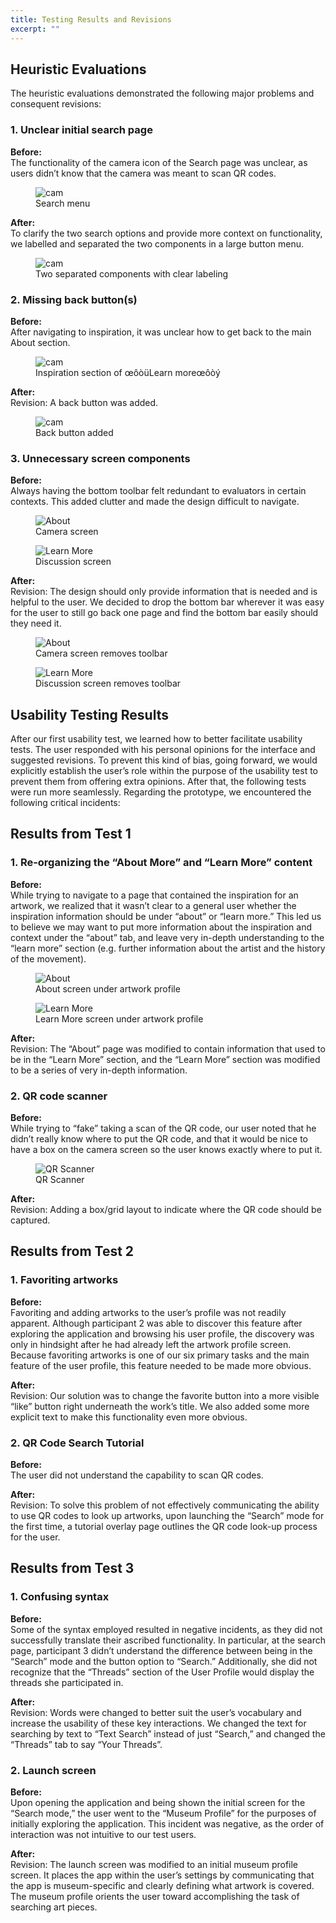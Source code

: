 ```yaml
---
title: Testing Results and Revisions
excerpt: ""
---
```


## Heuristic Evaluations
The heuristic evaluations demonstrated the following major problems and consequent revisions:

### 1. Unclear initial search page
**Before:**  
The functionality of the camera icon of the Search page was unclear, as users didn’t know that the camera was meant to scan QR codes.
<figure>
<img src="../assets/images/paper-prototype-search.jpg" alt="cam" style="max-width: 100%;"/>
<figcaption>Search menu</figcaption>
</figure>

**After:**  
To clarify the two search options and provide more context on functionality, we labelled and separated the two components in a large button menu.
<figure>
<img src="../assets/images/pp-cam-1.jpg" alt="cam" style="max-width: 100%;"/>
<figcaption>Two separated components with clear labeling</figcaption>
</figure>

### 2. Missing back button(s)
**Before:**  
After navigating to inspiration, it was unclear how to get back to the main About section.
<figure>
<img src="../assets/images/paper-prototype-inspo.jpg" alt="cam" style="max-width: 100%;"/>
<figcaption>Inspiration section of œôòüLearn moreœôòý </figcaption>
</figure>

**After:**  
Revision: A back button was added.
<figure>
<img src="../assets/images/pp-about-inspo.jpg" alt="cam" style="max-width: 100%;"/>
<figcaption>Back button added</figcaption>
</figure>

### 3. Unnecessary screen components
**Before:**  
Always having the bottom toolbar felt redundant to evaluators in certain contexts. This added clutter and made the design difficult to navigate. 
<figure>
<img src="../assets/images/paper-prototype-cam.jpg" alt="About" style="max-width: 100%;"/>
<figcaption>Camera screen</figcaption>
</figure>
<figure>
<img src="../assets/images/paper-prototype-discuss.jpg" alt="Learn More" style="max-width: 100%;"/>
<figcaption>Discussion screen</figcaption>
</figure>

**After:**  
Revision: The design should only provide information that is needed and is helpful to the user. We decided to drop the bottom bar wherever it was easy for the user to still go back one page and find the bottom bar easily should they need it.
<figure>
<img src="../assets/images/pp-cam-2.jpg" alt="About" style="max-width: 100%;"/>
<figcaption>Camera screen removes toolbar</figcaption>
</figure>
<figure>
<img src="../assets/images/pp-discuss.jpg" alt="Learn More" style="max-width: 100%;"/>
<figcaption>Discussion screen removes toolbar</figcaption>
</figure>

## Usability Testing Results
After our first usability test, we learned how to better facilitate usability tests. The user responded with his personal opinions for the interface and suggested revisions. To prevent this kind of bias, going forward, we would explicitly establish the user’s role within the purpose of the usability test to prevent them from offering extra opinions. After that, the following tests were run more seamlessly. Regarding the prototype, we encountered the following critical incidents:

## Results from Test 1
### 1. Re-organizing the “About More” and “Learn More” content
**Before:**  
While trying to navigate to a page that contained the inspiration for an artwork, we realized that it wasn’t clear to a general user whether the inspiration information should be under “about” or “learn more.” This led us to believe we may want to put more information about the inspiration and context under the “about” tab, and leave very in-depth understanding to the “learn more” section (e.g. further information about the artist and the history of the movement).
<figure>
<img src="../assets/images/paper-prototype-about.jpg" alt="About" style="max-width: 100%;"/>
<figcaption>About screen under artwork profile</figcaption>
</figure>
<figure>
<img src="../assets/images/paper-prototype-learnmore.jpg" alt="Learn More" style="max-width: 100%;"/>
<figcaption>Learn More screen under artwork profile</figcaption>
</figure>

**After:**  
Revision: The “About” page was modified to contain information that used to be in the “Learn More” section, and the “Learn More” section was modified to be a series of very in-depth information.

### 2. QR code scanner
**Before:**  
While trying to “fake” taking a scan of the QR code, our user noted that he didn’t really know where to put the QR code, and that it would be nice to have a box on the camera screen so the user knows exactly where to put it.
<figure>
<img src="../assets/images/paper-prototype-qrscan.jpg" alt="QR Scanner" style="max-width: 100%;"/>
<figcaption>QR Scanner</figcaption>
</figure>

**After:**  
Revision: Adding a box/grid layout to indicate where the QR code should be captured.

## Results from Test 2
### 1. Favoriting artworks
**Before:**  
Favoriting and adding artworks to the user’s profile was not readily apparent. Although participant 2 was able to discover this feature after exploring the application and browsing his user profile, the discovery was only in hindsight after he had already left the artwork profile screen. Because favoriting artworks is one of our six primary tasks and the main feature of the user profile, this feature needed to be made more obvious.

**After:**  
Revision:  Our solution was to change the favorite button into a more visible “like” button right underneath the work’s title. We also added some more explicit text to make this functionality even more obvious.

### 2. QR Code Search Tutorial
**Before:**  
The user did not understand the capability to scan QR codes. 

**After:**  
Revision: To solve this problem of not effectively communicating the ability to use QR codes to look up artworks, upon launching the “Search” mode for the first time, a tutorial overlay page outlines the QR code look-up process for the user.

## Results from Test 3
### 1. Confusing syntax
**Before:**  
Some of the syntax employed resulted in negative incidents, as they did not successfully translate their ascribed functionality. In particular, at the search page, participant 3 didn’t understand the difference between being in the “Search” mode and the button option to “Search.” Additionally, she did not recognize that the “Threads” section of the User Profile would display the threads she participated in.

**After:**  
Revision: Words were changed to better suit the user’s vocabulary and increase the usability of these key interactions. We changed the text for searching by text to “Text Search” instead of just “Search,” and changed the “Threads” tab to say “Your Threads”.

### 2. Launch screen
**Before:**  
Upon opening the application and being shown the initial screen for the “Search mode,” the user went to the “Museum Profile” for the purposes of initially exploring the application. This incident was negative, as the order of interaction was not intuitive to our test users. 

**After:**  
Revision: The launch screen was modified to an initial museum profile screen. It places the app within the user’s settings by communicating that the app is museum-specific and clearly defining what artwork is covered. The museum profile orients the user toward accomplishing the task of searching art pieces.

